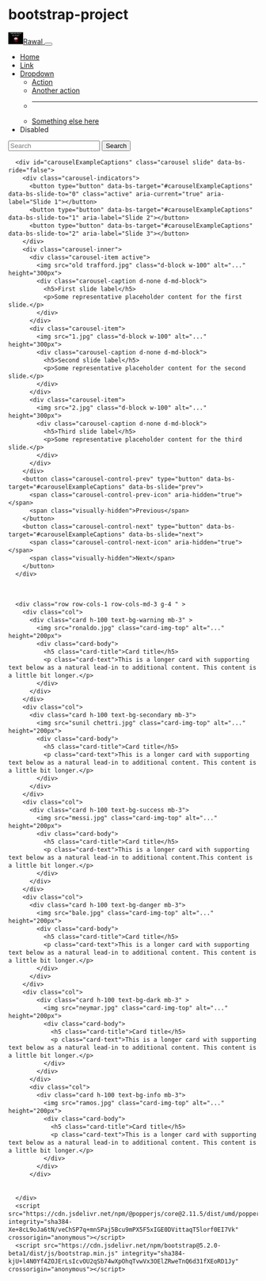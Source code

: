 # bootstrap-project
<!doctype html>

<html lang="en">
  <head>
    <meta charset="utf-8">
    <meta name="viewport" content="width=device-width, initial-scale=1">
    <title>Bootstrap demo</title>
    <link href="https://cdn.jsdelivr.net/npm/bootstrap@5.2.0-beta1/dist/css/bootstrap.min.css" rel="stylesheet" integrity="sha384-0evHe/X+R7YkIZDRvuzKMRqM+OrBnVFBL6DOitfPri4tjfHxaWutUpFmBp4vmVor" crossorigin="anonymous">
    
</head>
<body>
    <nav class="navbar navbar-expand-lg navbar-dark bg-dark">
        <div class="container-fluid">
          <a class="navbar-brand" href="#"><img src="maverick ghost .png" alt="" width="30" height="24">Rawal
          </a></a>
          <button class="navbar-toggler" type="button" data-bs-toggle="collapse" data-bs-target="#navbarSupportedContent" aria-controls="navbarSupportedContent" aria-expanded="false" aria-label="Toggle navigation">
            <span class="navbar-toggler-icon"></span>
          </button>
          <div class="collapse navbar-collapse" id="navbarSupportedContent">
            <ul class="navbar-nav me-auto mb-2 mb-lg-0">
              <li class="nav-item">
                <a class="nav-link active" aria-current="page" href="#">Home</a>
              </li>
              <li class="nav-item">
                <a class="nav-link" href="#">Link</a>
              </li>
              <li class="nav-item dropdown">
                <a class="nav-link dropdown-toggle" href="#" id="navbarDropdown" role="button" data-bs-toggle="dropdown" aria-expanded="false">
                  Dropdown
                </a>
                <ul class="dropdown-menu" aria-labelledby="navbarDropdown">
                  <li><a class="dropdown-item" href="#">Action</a></li>
                  <li><a class="dropdown-item" href="#">Another action</a></li>
                  <li><hr class="dropdown-divider"></li>
                  <li><a class="dropdown-item" href="#">Something else here</a></li>
                </ul>
              </li>
              <li class="nav-item">
                <a class="nav-link disabled">Disabled</a>
              </li>
            </ul>
            <form class="d-flex" role="search">
              <input class="form-control me-2" type="search" placeholder="Search" aria-label="Search">
              <button class="btn btn-outline-success" type="submit">Search</button>
            </form>
          </div>
        </div>
      </nav>

      <div id="carouselExampleCaptions" class="carousel slide" data-bs-ride="false">
        <div class="carousel-indicators">
          <button type="button" data-bs-target="#carouselExampleCaptions" data-bs-slide-to="0" class="active" aria-current="true" aria-label="Slide 1"></button>
          <button type="button" data-bs-target="#carouselExampleCaptions" data-bs-slide-to="1" aria-label="Slide 2"></button>
          <button type="button" data-bs-target="#carouselExampleCaptions" data-bs-slide-to="2" aria-label="Slide 3"></button>
        </div>
        <div class="carousel-inner">
          <div class="carousel-item active">
            <img src="old trafford.jpg" class="d-block w-100" alt="..." height="300px">
            <div class="carousel-caption d-none d-md-block">
              <h5>First slide label</h5>
              <p>Some representative placeholder content for the first slide.</p>
            </div>
          </div>
          <div class="carousel-item">
            <img src="1.jpg" class="d-block w-100" alt="..." height="300px">
            <div class="carousel-caption d-none d-md-block">
              <h5>Second slide label</h5>
              <p>Some representative placeholder content for the second slide.</p>
            </div>
          </div>
          <div class="carousel-item">
            <img src="2.jpg" class="d-block w-100" alt="..." height="300px">
            <div class="carousel-caption d-none d-md-block">
              <h5>Third slide label</h5>
              <p>Some representative placeholder content for the third slide.</p>
            </div>
          </div>
        </div>
        <button class="carousel-control-prev" type="button" data-bs-target="#carouselExampleCaptions" data-bs-slide="prev">
          <span class="carousel-control-prev-icon" aria-hidden="true"></span>
          <span class="visually-hidden">Previous</span>
        </button>
        <button class="carousel-control-next" type="button" data-bs-target="#carouselExampleCaptions" data-bs-slide="next">
          <span class="carousel-control-next-icon" aria-hidden="true"></span>
          <span class="visually-hidden">Next</span>
        </button>
      </div>
<br>

      <div class="row row-cols-1 row-cols-md-3 g-4 " >
        <div class="col">
          <div class="card h-100 text-bg-warning mb-3" >
            <img src="ronaldo.jpg" class="card-img-top" alt="..." height="200px">
            <div class="card-body">
              <h5 class="card-title">Card title</h5>
              <p class="card-text">This is a longer card with supporting text below as a natural lead-in to additional content. This content is a little bit longer.</p>
            </div>
          </div>
        </div>
        <div class="col">
          <div class="card h-100 text-bg-secondary mb-3">
            <img src="sunil chettri.jpg" class="card-img-top" alt="..." height="200px">
            <div class="card-body">
              <h5 class="card-title">Card title</h5>
              <p class="card-text">This is a longer card with supporting text below as a natural lead-in to additional content. This content is a little bit longer.</p>
            </div>
          </div>
        </div>
        <div class="col">
          <div class="card h-100 text-bg-success mb-3">
            <img src="messi.jpg" class="card-img-top" alt="..." height="200px">
            <div class="card-body">
              <h5 class="card-title">Card title</h5>
              <p class="card-text">This is a longer card with supporting text below as a natural lead-in to additional content.This content is a little bit longer.</p>
            </div>
          </div>
        </div>
        <div class="col">
          <div class="card h-100 text-bg-danger mb-3">
            <img src="bale.jpg" class="card-img-top" alt="..." height="200px">
            <div class="card-body">
              <h5 class="card-title">Card title</h5>
              <p class="card-text">This is a longer card with supporting text below as a natural lead-in to additional content. This content is a little bit longer.</p>
            </div>
          </div>
        </div>
        <div class="col">
            <div class="card h-100 text-bg-dark mb-3" >
              <img src="neymar.jpg" class="card-img-top" alt="..." height="200px">
              <div class="card-body">
                <h5 class="card-title">Card title</h5>
                <p class="card-text">This is a longer card with supporting text below as a natural lead-in to additional content. This content is a little bit longer.</p>
              </div>
            </div>
          </div>
          <div class="col">
            <div class="card h-100 text-bg-info mb-3">
              <img src="ramos.jpg" class="card-img-top" alt="..." height="200px">
              <div class="card-body">
                <h5 class="card-title">Card title</h5>
                <p class="card-text">This is a longer card with supporting text below as a natural lead-in to additional content. This content is a little bit longer.</p>
              </div>
            </div>
          </div>

        
      </div>
      <script src="https://cdn.jsdelivr.net/npm/@popperjs/core@2.11.5/dist/umd/popper.min.js" integrity="sha384-Xe+8cL9oJa6tN/veChSP7q+mnSPaj5Bcu9mPX5F5xIGE0DVittaqT5lorf0EI7Vk" crossorigin="anonymous"></script>
      <script src="https://cdn.jsdelivr.net/npm/bootstrap@5.2.0-beta1/dist/js/bootstrap.min.js" integrity="sha384-kjU+l4N0Yf4ZOJErLsIcvOU2qSb74wXpOhqTvwVx3OElZRweTnQ6d31fXEoRD1Jy" crossorigin="anonymous"></script>
</body>
